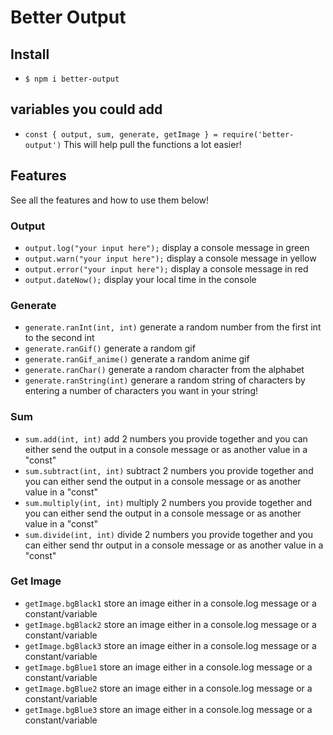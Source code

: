 # Better Output 

## Install
- ``` $ npm i better-output ```

## variables you could add
- ```const { output, sum, generate, getImage } = require('better-output')```
This will help pull the functions a lot easier!

## Features
See all the features and how to use them below! 
### Output
- ```output.log("your input here");```
display a console message in green
- ```output.warn("your input here");```
display a console message in yellow
- ```output.error("your input here");```
display a console message in red
- ```output.dateNow();``` 
display your local time in the console

### Generate
- ```generate.ranInt(int, int)```
generate a random number from the first int to the second int
- ```generate.ranGif()```
generate a random gif
- ```generate.ranGif_anime()```
generate a random anime gif
- ```generate.ranChar()```
generate a random character from the alphabet
- ```generate.ranString(int)```
generare a random string of characters by entering a number of characters you want in your string!

### Sum
- ```sum.add(int, int)```
add 2 numbers you provide together and you can either send the output in a console message or as another value in a "const"
- ```sum.subtract(int, int)```
subtract 2 numbers you provide together and you can either send the output in a console message or as another value in a "const"
- ```sum.multiply(int, int)```
multiply 2 numbers you provide together and you can either send the output in a console message or as another value in a "const"
- ```sum.divide(int, int)```
divide 2 numbers you provide together and you can either send thr output in a console message or as another value in a "const"

### Get Image
- ```getImage.bgBlack1```
store an image either in a console.log message or a constant/variable
- ```getImage.bgBlack2```
store an image either in a console.log message or a constant/variable
- ```getImage.bgBlack3```
store an image either in a console.log message or a constant/variable
- ```getImage.bgBlue1```
store an image either in a console.log message or a constant/variable
- ```getImage.bgBlue2```
store an image either in a console.log message or a constant/variable
- ```getImage.bgBlue3```
store an image either in a console.log message or a constant/variable